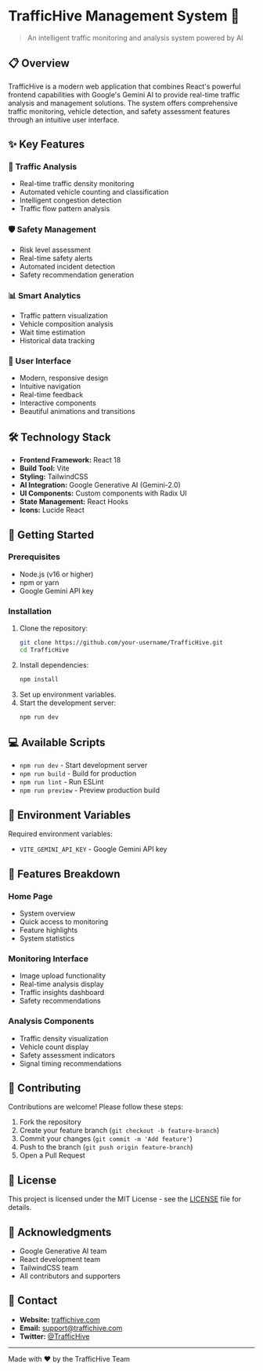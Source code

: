 # TrafficHive Management System 🚦

> An intelligent traffic monitoring and analysis system powered by AI

## 📋 Overview
TrafficHive is a modern web application that combines React's powerful frontend capabilities with Google's Gemini AI to provide real-time traffic analysis and management solutions. The system offers comprehensive traffic monitoring, vehicle detection, and safety assessment features through an intuitive user interface.

## ✨ Key Features

### 🎯 Traffic Analysis
- Real-time traffic density monitoring
- Automated vehicle counting and classification
- Intelligent congestion detection
- Traffic flow pattern analysis

### 🛡️ Safety Management
- Risk level assessment
- Real-time safety alerts
- Automated incident detection
- Safety recommendation generation

### 📊 Smart Analytics
- Traffic pattern visualization
- Vehicle composition analysis
- Wait time estimation
- Historical data tracking

### 🎨 User Interface
- Modern, responsive design
- Intuitive navigation
- Real-time feedback
- Interactive components
- Beautiful animations and transitions

## 🛠️ Technology Stack
- **Frontend Framework:** React 18
- **Build Tool:** Vite
- **Styling:** TailwindCSS
- **AI Integration:** Google Generative AI (Gemini-2.0)
- **UI Components:** Custom components with Radix UI
- **State Management:** React Hooks
- **Icons:** Lucide React

## 🚀 Getting Started

### Prerequisites
- Node.js (v16 or higher)
- npm or yarn
- Google Gemini API key

### Installation
1. Clone the repository:
   ```sh
   git clone https://github.com/your-username/TrafficHive.git
   cd TrafficHive
   ```
2. Install dependencies:
   ```sh
   npm install
   ```
3. Set up environment variables.
4. Start the development server:
   ```sh
   npm run dev
   ```

## 💻 Available Scripts

- `npm run dev` - Start development server
- `npm run build` - Build for production
- `npm run lint` - Run ESLint
- `npm run preview` - Preview production build

## 🔑 Environment Variables
Required environment variables:
- `VITE_GEMINI_API_KEY` - Google Gemini API key

## 📱 Features Breakdown

### Home Page
- System overview
- Quick access to monitoring
- Feature highlights
- System statistics

### Monitoring Interface
- Image upload functionality
- Real-time analysis display
- Traffic insights dashboard
- Safety recommendations

### Analysis Components
- Traffic density visualization
- Vehicle count display
- Safety assessment indicators
- Signal timing recommendations

## 🤝 Contributing
Contributions are welcome! Please follow these steps:
1. Fork the repository
2. Create your feature branch (`git checkout -b feature-branch`)
3. Commit your changes (`git commit -m 'Add feature'`)
4. Push to the branch (`git push origin feature-branch`)
5. Open a Pull Request

## 📄 License
This project is licensed under the MIT License - see the [LICENSE](LICENSE) file for details.

## 🙏 Acknowledgments
- Google Generative AI team
- React development team
- TailwindCSS team
- All contributors and supporters

## 📧 Contact
- **Website:** [traffichive.com](https://traffichive.com)
- **Email:** [support@traffichive.com](mailto:support@traffichive.com)
- **Twitter:** [@TrafficHive](https://twitter.com/TrafficHive)

---

Made with ❤️ by the TrafficHive Team
